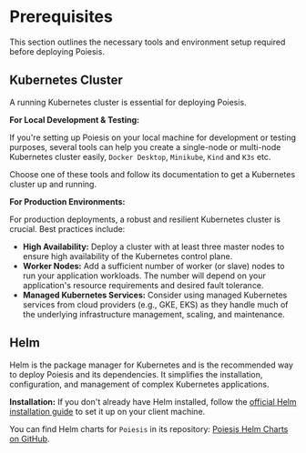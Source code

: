 # Prerequisites

This section outlines the necessary tools and environment setup required before
deploying Poiesis.

## Kubernetes Cluster

A running Kubernetes cluster is essential for deploying Poiesis.

**For Local Development & Testing:**

If you're setting up Poiesis on your local machine for development or testing
purposes, several tools can help you create a single-node or multi-node
Kubernetes cluster easily, `Docker Desktop`, `Minikube`, `Kind` and `K3s` etc.

Choose one of these tools and follow its documentation to get a Kubernetes
cluster up and running.

**For Production Environments:**

For production deployments, a robust and resilient Kubernetes cluster is
crucial. Best practices include:

- **High Availability:** Deploy a cluster with at least three master nodes to
    ensure high availability of the Kubernetes control plane.
- **Worker Nodes:** Add a sufficient number of worker (or slave) nodes to run
    your application workloads. The number will depend on your application's
    resource requirements and desired fault tolerance.
- **Managed Kubernetes Services:** Consider using managed Kubernetes services
    from cloud providers (e.g., GKE, EKS) as they handle much of the
    underlying infrastructure management, scaling, and maintenance.

## Helm

Helm is the package manager for Kubernetes and is the recommended way to deploy
Poiesis and its dependencies. It simplifies the installation, configuration,
and management of complex Kubernetes applications.

**Installation:** If you don't already have Helm installed, follow the
[official Helm installation guide](https://helm.sh/docs/intro/install/) to set
it up on your client machine.

You can find Helm charts for `Poiesis` in its repository:
[Poiesis Helm Charts on GitHub](https://github.com/JaeAeich/poiesis/tree/main/deployment/helm).
